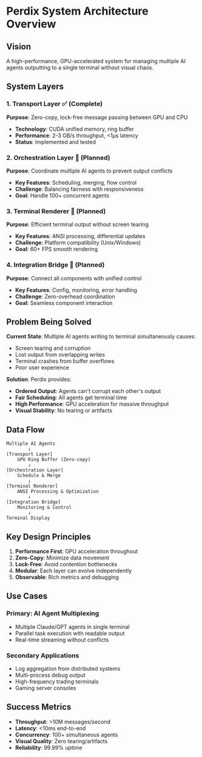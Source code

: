 # Perdix System Architecture Overview

## Vision
A high-performance, GPU-accelerated system for managing multiple AI agents outputting to a single terminal without visual chaos.

## System Layers

### 1. Transport Layer ✅ (Complete)
**Purpose**: Zero-copy, lock-free message passing between GPU and CPU
- **Technology**: CUDA unified memory, ring buffer
- **Performance**: 2-3 GB/s throughput, <1μs latency
- **Status**: Implemented and tested

### 2. Orchestration Layer 🚧 (Planned)
**Purpose**: Coordinate multiple AI agents to prevent output conflicts
- **Key Features**: Scheduling, merging, flow control
- **Challenge**: Balancing fairness with responsiveness
- **Goal**: Handle 100+ concurrent agents

### 3. Terminal Renderer 🚧 (Planned)
**Purpose**: Efficient terminal output without screen tearing
- **Key Features**: ANSI processing, differential updates
- **Challenge**: Platform compatibility (Unix/Windows)
- **Goal**: 60+ FPS smooth rendering

### 4. Integration Bridge 🚧 (Planned)
**Purpose**: Connect all components with unified control
- **Key Features**: Config, monitoring, error handling
- **Challenge**: Zero-overhead coordination
- **Goal**: Seamless component interaction

## Problem Being Solved

**Current State**: Multiple AI agents writing to terminal simultaneously causes:
- Screen tearing and corruption
- Lost output from overlapping writes
- Terminal crashes from buffer overflows
- Poor user experience

**Solution**: Perdix provides:
- **Ordered Output**: Agents can't corrupt each other's output
- **Fair Scheduling**: All agents get terminal time
- **High Performance**: GPU acceleration for massive throughput
- **Visual Stability**: No tearing or artifacts

## Data Flow

```
Multiple AI Agents
        ↓
[Transport Layer]
    GPU Ring Buffer (Zero-copy)
        ↓
[Orchestration Layer]
    Schedule & Merge
        ↓
[Terminal Renderer]
    ANSI Processing & Optimization
        ↓
[Integration Bridge]
    Monitoring & Control
        ↓
Terminal Display
```

## Key Design Principles

1. **Performance First**: GPU acceleration throughout
2. **Zero-Copy**: Minimize data movement
3. **Lock-Free**: Avoid contention bottlenecks
4. **Modular**: Each layer can evolve independently
5. **Observable**: Rich metrics and debugging

## Use Cases

### Primary: AI Agent Multiplexing
- Multiple Claude/GPT agents in single terminal
- Parallel task execution with readable output
- Real-time streaming without conflicts

### Secondary Applications
- Log aggregation from distributed systems
- Multi-process debug output
- High-frequency trading terminals
- Gaming server consoles

## Success Metrics

- **Throughput**: >10M messages/second
- **Latency**: <10ms end-to-end
- **Concurrency**: 100+ simultaneous agents
- **Visual Quality**: Zero tearing/artifacts
- **Reliability**: 99.99% uptime